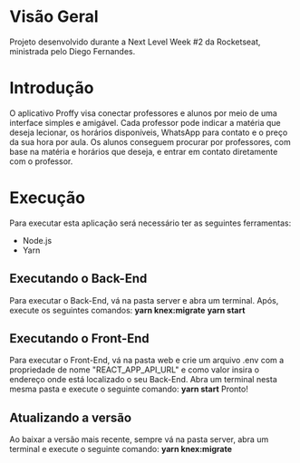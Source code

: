 # Visão Geral

Projeto desenvolvido durante a Next Level Week #2 da Rocketseat, ministrada pelo Diego Fernandes.

# Introdução

O aplicativo Proffy visa conectar professores e alunos por meio de uma interface simples e amigável. Cada professor pode indicar a matéria que deseja lecionar, os horários disponíveis, WhatsApp para contato e o preço da sua hora por aula. Os alunos conseguem procurar por professores, com base na matéria e horários que deseja, e entrar em contato diretamente com o professor.

# Execução

Para executar esta aplicação será necessário ter as seguintes ferramentas:

- Node.js
- Yarn

## Executando o Back-End

Para executar o Back-End, vá na pasta server e abra um terminal. Após, execute os seguintes comandos:
**yarn knex:migrate**
**yarn start**

## Executando o Front-End

Para executar o Front-End, vá na pasta web e crie um arquivo .env com a propriedade de nome "REACT_APP_API_URL" e como valor insira o endereço onde está localizado o seu Back-End.
Abra um terminal nesta mesma pasta e execute o seguinte comando:
**yarn start**
Pronto!

## Atualizando a versão

Ao baixar a versão mais recente, sempre vá na pasta server, abra um terminal e execute o seguinte comando:
**yarn knex:migrate**
